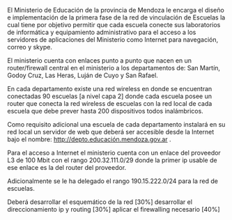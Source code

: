 El Ministerio de Educación de la provincia de Mendoza le encarga el diseño e implementación de la primera fase de la
red de vinculación de Escuelas la cual tiene por objetivo permitir que cada escuela conecte sus laboratorios de
informática y equipamiento administrativo para el acceso a los servidores de aplicaciones del Ministerio como Internet
para navegación, correo y skype. 

El ministerio cuenta con enlaces punto a punto que nacen en un router/firewall central en el ministerio a los
departamentos de: San Martín, Godoy Cruz, Las Heras, Luján de Cuyo y San Rafael.

En cada departamento existe una red wireless en donde se encuentran conectadas 90 escuelas  [a nivel capa 2]
donde cada escuela posee un router que conecta la red wireless de escuelas con la red local de cada escuela que
debe prever hasta 200 dispositivos todos inalámbricos.

Como requisito adicional una escuela de cada departamento instalará en su red local un servidor de web que
deberá ser accesible desde la Internet bajo el nombre: http://depto.educación.mendoza.gov.ar .

Para el acceso a Internet el ministerio cuenta con un enlace del proveedor L3 de 100 Mbit con el rango
200.32.111.0/29 donde la primer ip usable de ese enlace es la del router del proveedor.

Adicionalmente se le ha delegado el rango 190.15.222.0/24 para la red de escuelas.

						

Deberá
		desarrollar el esquemático de la red		[30%]
		desarrollar el direccionamiento ip y routing	[30%]
		aplicar el firewalling necesario		[40%]

